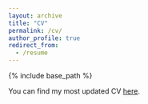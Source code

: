 ```yaml
---
layout: archive
title: "CV"
permalink: /cv/
author_profile: true
redirect_from:
  - /resume
---
```


{% include base_path %}

You can find my most updated CV [here](bing_cv.pdf).
